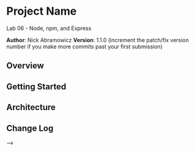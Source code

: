 # Project Name
Lab 06 - Node, npm, and Express

**Author**: Nick Abramowicz
**Version**: 1.1.0 (increment the patch/fix version number if you make more commits past your first submission)

## Overview
<!-- Provide a high level overview of what this application is and why you are building it, beyond the fact that it's an assignment for this class. (i.e. What's your problem domain?) -->

## Getting Started
<!-- What are the steps that a user must take in order to build this app on their own machine and get it running? -->

## Architecture
<!-- Provide a detailed description of the application design. What technologies (languages, libraries, etc) you're using, and any other relevant design information. -->

## Change Log
<!-- Use this area to document the iterative changes made to your application as each feature is successfully implemented. Use time stamps. Here's an examples:

01-01-2001 4:59pm - Application now has a fully-functional express server, with a GET route for the location resource.

12-07-2020 2:00pm - Created Repository 
12-07-2020 3:00pm - Created need configurations and files needed for fully functionable deployed page on Heroku.
12-07-2020 4:25pm - Created a route with a method of get.
12-07-2020 4:45pm - Created a constructor function.
12-07-2020 5:15pm - Returned an object which contained neccessary information for correct client rendering.
12-07-2020 5:20pm - Depoyed updated express server to Heroku.
12-08-2020 2:00pm - Created route with a method of get d path of /weather
12-08-2020 2:30pm - Created constructor function for weather route.
12-08-2020 3:00pm - Returned an array of objects.
12-08-2020 3:10pm - deployed updated to Heroku.
12-08-2020 9:00pm - Created geocode API.
12-08-2020 10:00pm - Created weather API.
12-09-2020 2:40pm - Created Trails API.
12-09-2020 3:30pm - Installed pg and created Database with env to my server.


## Credits and Collaborations
<!-- Give credit (and a link) to other people or resources that helped you build this application. -->
-->